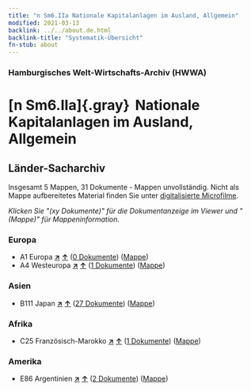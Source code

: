 ```yaml
---
title: "n Sm6.IIa Nationale Kapitalanlagen im Ausland, Allgemein"
modified: 2021-03-13
backlink: ../../about.de.html
backlink-title: "Systematik-Übersicht"
fn-stub: about
---
```


### Hamburgisches Welt-Wirtschafts-Archiv (HWWA)

# [n Sm6.IIa]{.gray}&#8201; Nationale Kapitalanlagen im Ausland, Allgemein&#160; 







## Länder-Sacharchiv




Insgesamt 5 Mappen, 31 Dokumente - Mappen unvollständig.
Nicht als Mappe aufbereitetes Material finden Sie unter [digitalisierte Microfilme](/film/h1_sh.de.html).

_Klicken Sie "(xy Dokumente)" für die Dokumentanzeige im Viewer und "(Mappe)" für Mappeninformation._




### Europa

- A1 Europa [**&nearr;**](../../../geo/i/140892/about.de.html "Europa (alle Mappen)") [**&uarr;**](../../../geo/about.de.html#A1 "Ländersystematik") (<a href="https://pm20.zbw.eu/iiifview/folder/sh/140892,145785" title="über: Europa : Nationale Kapitalanlagen im Ausland, Allgemein" target="_blank">0 Dokumente</a>) ([Mappe](../../../../folder/sh/1408xx/140892/1457xx/145785/about.de.html))
- A4 Westeuropa [**&nearr;**](../../../geo/i/140897/about.de.html "Westeuropa (alle Mappen)") [**&uarr;**](../../../geo/about.de.html#A4 "Ländersystematik") (<a href="https://pm20.zbw.eu/iiifview/folder/sh/140897,145785" title="über: Westeuropa : Nationale Kapitalanlagen im Ausland, Allgemein" target="_blank">1 Dokumente</a>) ([Mappe](../../../../folder/sh/1408xx/140897/1457xx/145785/about.de.html))

### Asien

- B111 Japan [**&nearr;**](../../../geo/i/141272/about.de.html "Japan (alle Mappen)") [**&uarr;**](../../../geo/about.de.html#B111 "Ländersystematik") (<a href="https://pm20.zbw.eu/iiifview/folder/sh/141272,145785" title="über: Japan : Nationale Kapitalanlagen im Ausland, Allgemein" target="_blank">27 Dokumente</a>) ([Mappe](../../../../folder/sh/1412xx/141272/1457xx/145785/about.de.html))

### Afrika

- C25 Französisch-Marokko [**&nearr;**](../../../geo/i/141358/about.de.html "Französisch-Marokko (alle Mappen)") [**&uarr;**](../../../geo/about.de.html#C25 "Ländersystematik") (<a href="https://pm20.zbw.eu/iiifview/folder/sh/141358,145785" title="über: Französisch-Marokko : Nationale Kapitalanlagen im Ausland, Allgemein" target="_blank">1 Dokumente</a>) ([Mappe](../../../../folder/sh/1413xx/141358/1457xx/145785/about.de.html))

### Amerika

- E86 Argentinien [**&nearr;**](../../../geo/i/141692/about.de.html "Argentinien (alle Mappen)") [**&uarr;**](../../../geo/about.de.html#E86 "Ländersystematik") (<a href="https://pm20.zbw.eu/iiifview/folder/sh/141692,145785" title="über: Argentinien : Nationale Kapitalanlagen im Ausland, Allgemein" target="_blank">2 Dokumente</a>) ([Mappe](../../../../folder/sh/1416xx/141692/1457xx/145785/about.de.html))









